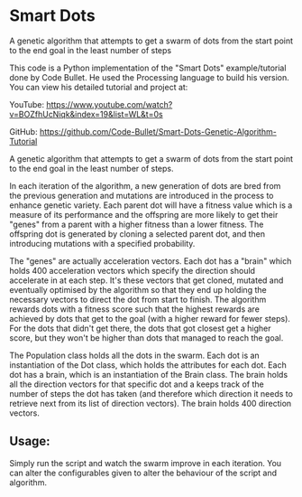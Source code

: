 # Smart Dots
A genetic algorithm that attempts to get a swarm of dots from the start point to the end goal in the least number of steps

This code is a Python implementation of the "Smart Dots" example/tutorial done by Code Bullet. He used the
Processing language to build his version. You can view his detailed tutorial and project at:

YouTube: https://www.youtube.com/watch?v=BOZfhUcNiqk&index=19&list=WL&t=0s

GitHub: https://github.com/Code-Bullet/Smart-Dots-Genetic-Algorithm-Tutorial

A genetic algorithm that attempts to get a swarm of dots from the start point to the end goal in the least number
of steps.

In each iteration of the algorithm, a new generation of dots are bred from the previous generation and mutations
are introduced in the process to enhance genetic variety. Each parent dot will have a fitness value which is a
measure of its performance and the offspring are more likely to get their "genes" from a parent with a higher
fitness than a lower fitness. The offspring dot is generated by cloning a selected parent dot, and then introducing
mutations with a specified probability.

The "genes" are actually acceleration vectors. Each dot has a "brain" which holds 400 acceleration vectors which
specify the direction should accelerate in at each step. It's these vectors that get cloned, mutated and eventually
optimised by the algorithm so that they end up holding the necessary vectors to direct the dot from start to finish.
The algorithm rewards dots  with a fitness score such that the highest rewards are achieved by dots that get to the
goal (with a higher reward for fewer steps). For the dots that didn't get there, the dots that got closest get a
higher score, but they won't be higher than dots that managed to reach the goal.

The Population class holds all the dots in the swarm. Each dot is an instantiation of the Dot class, which holds the
attributes for each dot. Each dot has a brain, which is an instantiation of the Brain class. The brain holds all the
direction vectors for that specific dot and a keeps track of the number of steps the dot has taken (and therefore
which direction it needs to retrieve next from its list of direction vectors). The brain holds 400 direction vectors.

## Usage:
Simply run the script and watch the swarm improve in each iteration. You can alter the configurables given to alter the behaviour of the script and algorithm.
